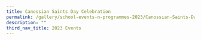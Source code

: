 ```yaml
---
title: Canossian Saints Day Celebration
permalink: /gallery/school-events-n-programmes-2023/Canossian-Saints-Day-Celebration/
description: ""
third_nav_title: 2023 Events
---
```


